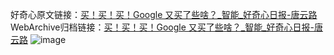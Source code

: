 好奇心原文链接：[买！买！买！Google 又买了些啥？_智能_好奇心日报-唐云路](https://www.qdaily.com/articles/1778.html)
WebArchive归档链接：[买！买！买！Google 又买了些啥？_智能_好奇心日报-唐云路](http://web.archive.org/web/20190623150045/https://www.qdaily.com/articles/1778.html)
![image](http://ww3.sinaimg.cn/large/007d5XDply1g3v4jxrs4ij30u0343e73)